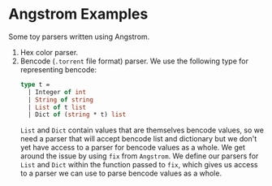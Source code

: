 # Angstrom Examples

Some toy parsers written using Angstrom.

1. Hex color parser.
2. Bencode (`.torrent` file format) parser.
   We use the following type for representing bencode:
    ```ocaml
    type t =
      | Integer of int
      | String of string
      | List of t list
      | Dict of (string * t) list
    ```
    `List` and `Dict` contain values that are themselves bencode values, so we need
    a parser that will accept bencode list and dictionary but we don't yet have access
    to a parser for bencode values as a whole. We get around the issue by using `fix` from
    `Angstrom`. We define our parsers for `List` and `Dict` within the function passed to `fix`,
    which gives us access to a parser we can use to parse bencode values as a whole.
